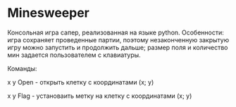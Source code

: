 # Minesweeper
Консольная игра сапер, реализованная на языке python. Особенности: игра сохраняет проведенные партии, поэтому незаконченную закрытую игру можно запустить и продолжить дальше; размер поля и количество мин задается пользователем с клавиатуры.

Команды:

x y Open - открыть клетку с координатами (x; y)

x y Flag - установаить метку на клетку с координатами (x; y)
